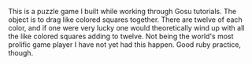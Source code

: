 This is a puzzle game I built while working through Gosu tutorials. The object is to drag like colored squares together. There are twelve of each color, and if one were very lucky one would theoretically wind up with all the like colored squares adding to twelve. Not being the world's most prolific game player I have not yet had this happen. Good ruby practice, though.
